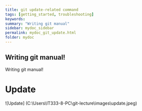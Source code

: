 ```yaml
---
title: git update-related command
tags: [getting_started, troubleshooting]
keywords:
summary: "Writing git manual"
sidebar: mydoc_sidebar
permalink: mydoc_git_update.html
folder: mydoc
---
```


## Writing git manual! 
Writing git manual! 


# Update

![Update] (C:\Users\IT333-8-PC\git-lecture\images\update.jpeg)


